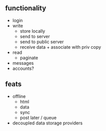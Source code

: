 ## functionality

- login
- write
	- store locally
	- send to server
	- send to public server
	- receive data + associate with priv copy
- read
	- paginate
- messages
- accounts?

## feats

- offline
	- html
	- data
	- sync
	- post later / queue
- decoupled data storage providers
